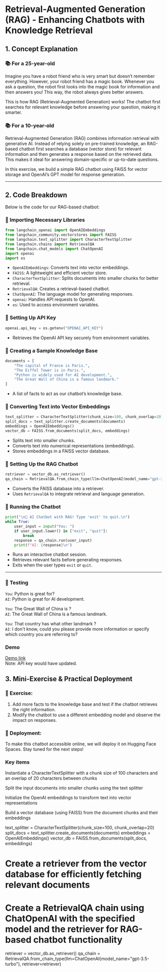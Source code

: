 # Retrieval-Augmented Generation (RAG) - Enhancing Chatbots with Knowledge Retrieval

## 1. Concept Explanation

### 📚 For a 25-year-old

Imagine you have a robot friend who is very smart but doesn’t remember everything. However, your robot friend has a magic book. Whenever you ask a question, the robot first looks into the magic book for information and then answers you! This way, the robot always gives better answers.

This is how RAG (Retrieval-Augmented Generation) works! The chatbot first searches for relevant knowledge before answering your question, making it smarter.

### 📚 For a 10-year-old

Retrieval-Augmented Generation (RAG) combines information retrieval with generative AI. Instead of relying solely on pre-trained knowledge, an RAG-based chatbot first searches a database (vector store) for relevant information and then generates a response based on the retrieved data. This makes it ideal for answering domain-specific or up-to-date questions.

In this exercise, we build a simple RAG chatbot using FAISS for vector storage and OpenAI’s GPT model for response generation.

---

## 2. Code Breakdown

Below is the code for our RAG-based chatbot:

### 📌 Importing Necessary Libraries

```python
from langchain_openai import OpenAIEmbeddings
from langchain_community.vectorstores import FAISS
from langchain.text_splitter import CharacterTextSplitter
from langchain.chains import RetrievalQA
from langchain.chat_models import ChatOpenAI
import openai
import os
```

- `OpenAIEmbeddings`: Converts text into vector embeddings.
- `FAISS`: A lightweight and efficient vector store.
- `CharacterTextSplitter`: Splits documents into smaller chunks for better retrieval.
- `RetrievalQA`: Creates a retrieval-based chatbot.
- `ChatOpenAI`: The language model for generating responses.
- `openai`: Handles API requests to OpenAI.
- `os`: Used to access environment variables.

### 📌 Setting Up API Key

```python
openai.api_key = os.getenv("OPENAI_API_KEY")
```

- Retrieves the OpenAI API key securely from environment variables.

### 📌 Creating a Sample Knowledge Base

```python
documents = [
    "The capital of France is Paris.",
    "The Eiffel Tower is in Paris.",
    "Python is widely used for AI development.",
    "The Great Wall of China is a famous landmark."
]
```

- A list of facts to act as our chatbot’s knowledge base.

### 📌 Converting Text into Vector Embeddings

```python
text_splitter = CharacterTextSplitter(chunk_size=100, chunk_overlap=20)
split_docs = text_splitter.create_documents(documents)
embeddings = OpenAIEmbeddings()
vector_db = FAISS.from_documents(split_docs, embeddings)
```

- Splits text into smaller chunks.
- Converts text into numerical representations (embeddings).
- Stores embeddings in a FAISS vector database.

### 📌 Setting Up the RAG Chatbot

```python
retriever = vector_db.as_retriever()
qa_chain = RetrievalQA.from_chain_type(llm=ChatOpenAI(model_name="gpt-3.5-turbo"), retriever=retriever)
```

- Converts the FAISS database into a retriever.
- Uses `RetrievalQA` to integrate retrieval and language generation.

### 📌 Running the Chatbot

```python
print("\n🚀 AI Chatbot with RAG! Type 'exit' to quit.\n")
while True:
    user_input = input("You: ")
    if user_input.lower() in ["exit", "quit"]:
        break
    response = qa_chain.run(user_input)
    print(f"AI: {response}\n")
```

- Runs an interactive chatbot session.
- Retrieves relevant facts before generating responses.
- Exits when the user types `exit` or `quit`.

---

### 📌 Testing

`You`: Python is great for? <br />
`AI`: Python is great for AI development.

`You`: The Great Wall of China is ?<br />
`AI`: The Great Wall of China is a famous landmark.

`You`: That country has what other landmark ?<br />
`AI`: I don't know, could you please provide more information or specify which country you are referring to?

### Demo

<a href="https://huggingface.co/spaces/Ganesh-Kunnamkumarath/RAG-Chatbot-Basics" target="_blank"> Demo link </a><br />
Note: API key would have updated.

## 3. Mini-Exercise & Practical Deployment

### 🔹 Exercise:

1. Add more facts to the knowledge base and test if the chatbot retrieves the right information.
2. Modify the chatbot to use a different embedding model and observe the impact on responses.

### 🚀 Deployment:

To make this chatbot accessible online, we will deploy it on Hugging Face Spaces. Stay tuned for the next steps!

### Key items

Instantiate a CharacterTextSplitter with a chunk size of 100 characters and an overlap of 20 characters between chunks

Split the input documents into smaller chunks using the text splitter

Initialize the OpenAI embeddings to transform text into vector representations

Build a vector database (using FAISS) from the document chunks and their embeddings

text_splitter = CharacterTextSplitter(chunk_size=100, chunk_overlap=20)
split_docs = text_splitter.create_documents(documents)
embeddings = OpenAIEmbeddings()
vector_db = FAISS.from_documents(split_docs, embeddings)

# Create a retriever from the vector database for efficiently fetching relevant documents

# Create a RetrievalQA chain using ChatOpenAI with the specified model and the retriever for RAG-based chatbot functionality

retriever = vector_db.as_retriever()
qa_chain = RetrievalQA.from_chain_type(llm=ChatOpenAI(model_name="gpt-3.5-turbo"), retriever=retriever)
